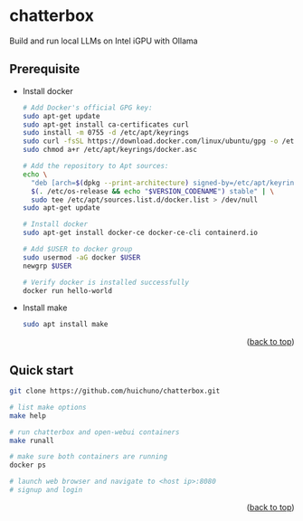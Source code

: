 <a name="readme-top"></a>

# chatterbox

Build and run local LLMs on Intel iGPU with Ollama

## Prerequisite

  * Install docker

    ```sh
    # Add Docker's official GPG key:
    sudo apt-get update
    sudo apt-get install ca-certificates curl
    sudo install -m 0755 -d /etc/apt/keyrings
    sudo curl -fsSL https://download.docker.com/linux/ubuntu/gpg -o /etc/apt/keyrings/docker.asc
    sudo chmod a+r /etc/apt/keyrings/docker.asc

    # Add the repository to Apt sources:
    echo \
      "deb [arch=$(dpkg --print-architecture) signed-by=/etc/apt/keyrings/docker.asc] https://download.docker.com/linux/ubuntu \
      $(. /etc/os-release && echo "$VERSION_CODENAME") stable" | \
      sudo tee /etc/apt/sources.list.d/docker.list > /dev/null
    sudo apt-get update

    # Install docker
    sudo apt-get install docker-ce docker-ce-cli containerd.io

    # Add $USER to docker group
    sudo usermod -aG docker $USER
    newgrp $USER

    # Verify docker is installed successfully
    docker run hello-world
    ```

  * Install make

    ```sh
    sudo apt install make
    ```

<p align="right">(<a href="#readme-top">back to top</a>)</p>


## Quick start

  ```sh
  git clone https://github.com/huichuno/chatterbox.git

  # list make options
  make help

  # run chatterbox and open-webui containers 
  make runall

  # make sure both containers are running
  docker ps

  # launch web browser and navigate to <host ip>:8080
  # signup and login

  ```

<p align="right">(<a href="#readme-top">back to top</a>)</p>


